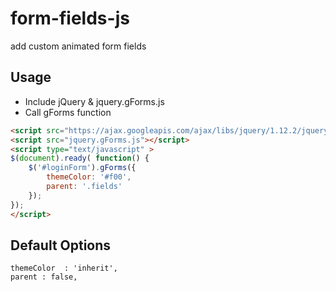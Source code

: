 # form-fields-js
add custom animated form fields

## Usage
- Include jQuery & jquery.gForms.js
- Call gForms function

```html
<script src="https://ajax.googleapis.com/ajax/libs/jquery/1.12.2/jquery.min.js"></script>
<script src="jquery.gForms.js"></script>
<script type="text/javascript" >
$(document).ready( function() {
    $('#loginForm').gForms({
		themeColor: '#f00',
		parent: '.fields'
	});
});
</script>
```

## Default Options
	themeColor	: 'inherit',
	parent : false,		
